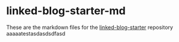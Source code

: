 # linked-blog-starter-md
These are the markdown files for the [linked-blog-starter](https://github.com/matthewwong525/linked-blog-starter) repository
aaaaatestasdasdsdfasd